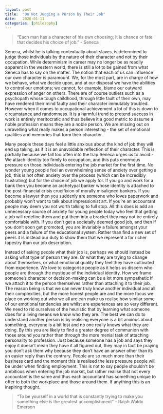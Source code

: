 ```yaml
---
layout: post
title:  "On Not Judging a Person by Their Job"
date:   2020-01-11
categories: [philosophy]
---
```



<blockquote> “Each man has a character of his own choosing; it is chance or fate that decides his choice of job.” - Seneca </blockquote>

Seneca, whilst he is talking contextually about slaves, is determined to judge those individuals by the nature of their character and not by their occupation. While determinism in career may no longer be as readily apparent in the western world, there is still a lot to be gained from what Seneca has to say on the matter. The notion that each of us can influence our own character is paramount. We, for the most part, are in charge of how we behave, what we decide upon, and at our disposal we have the abilities to control our emotions; we cannot, for example, blame our outward expression of anger on others. There are of course outliers such as a psychopath whose tough childhood, through little fault of their own, may have rendered their mind faulty and their character immutably troubled. However when it comes to occupational achievement a lot of this is down to circumstance and randomness. It is a harmful trend to pretend success in work is entirely meritocratic and thus believe it a good metric to assume a noble profession means they are a noble person. We are missing out on unravelling what really makes a person interesting - the set of emotional qualities and memories that form their character. 

Many people these days feel a little anxious about the kind of job they will end up taking, as if it is an unavoidable reflection of their character. This is partially because we fall too often into the trap Seneca urges us to avoid - We attach identity too firmly to occupation, and this puts enormous pressure on those individuals entering the job market for the first time. No wonder young people feel an overwhelming sense of anxiety over getting a job, this is not often anxiety over the process (which can be incredibly frustrating) but for the choice of job we apply for. If you go and work for a bank then you become an archetypal banker whose identity is attached to the post-financial crisis crucifixion of morally misaligned bankers. If you become a lawyer then you suddenly are someone who loves paperwork and probably won’t want to talk about impressionist art. If you’re an accountant people may deem you not worth talking to full stop. All this does is add an unnecessary source of anxiety for young people today who feel that getting a job will redefine them and put them into a bracket they may not be entirely comfortable with. If you don’t get a societally deemed good job, and then if you don’t soon get promoted, you are invariably a failure amongst your peers and a failure of the educational system. Rather than find a new set of peers it is instead our duty to show them that we represent a far richer tapestry than our job description. 
	
 Instead of asking people what their job is, perhaps we should instead be asking what type of person they are. Or what they are trying to change about themselves, or what emotional quality they feel they have cultivated from experience. We love to categorise people as it helps us discern who people are through the mystique of the individual identity. How we frame someone’s character or decision-making can be a lot more sympathetic if we attach it to the person themselves rather than attaching it to their job. The reason being is that we can never truly know another individual and all their complexities, but the more honest people are and the more focus we place on working out who we all are can make us realise how similar some of our emotional tendencies are whilst are experiences are so very different. We need to rid ourselves of the heuristic that by learning what someone does for a living means we know who they are. The best we can do to understand another person is by realising everyone is a bit anxious about something, everyone is a bit lost and no one really knows what they are doing. By this you are likely to find a greater degree of communion with those around you rather than through the more menial task of attaching personality to profession. Just because someone has a job and says they enjoy it doesn’t mean they have it all figured out, they may in fact be praying you don’t ask them why because they don’t have an answer other than its an easier reply than the contrary. People are so much more than their business card and the moment this is realised the less pressure people will be under when finding employment. This is not to say people shouldn't be ambitious when entering the job market, but rather realise that not every accountant is the same and thus each accountant has something unique to offer to both the workplace and those around them. If anything this is an inspiring thought. 


<blockquote>“To be yourself in a world that is constantly trying to make you something else is the greatest accomplishment” – Ralph Waldo Emerson</blockquote> 
